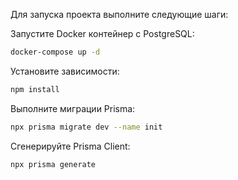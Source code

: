 Для запуска проекта выполните следующие шаги:

Запустите Docker контейнер с PostgreSQL:

```bash
docker-compose up -d
```

Установите зависимости:

```bash
npm install
```

Выполните миграции Prisma:

```bash
npx prisma migrate dev --name init
```

Сгенерируйте Prisma Client:

```bash
npx prisma generate
```
